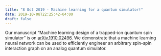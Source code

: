 ```yaml
---
title: "8 Oct 2019 - Machine learning for a quantum simulator!"
date: 2019-10-08T22:25:42-04:00
draft: false
---
```

Our manuscript “Machine learning design of a trapped-ion quantum spin simulator” is on <a href="https://arxiv.org/abs/1910.02496" target="_blank"> arXiv.1910.02496</a>. We demonstrate that a machine learning neural network can be used to efficiently engineer an arbitrary spin-spin interaction graph on an analog quantum simulator.
